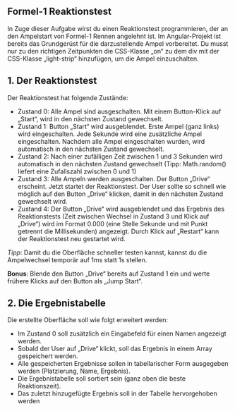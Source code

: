 ## Formel-1 Reaktionstest

In Zuge dieser Aufgabe wirst du einen Reaktionstest
programmieren, der an den Ampelstart von Formel-1 Rennen angelehnt ist. 
Im Angular-Projekt ist bereits das Grundgerüst für die darzustellende Ampel
vorbereitet. Du musst nur zu den richtigen Zeitpunkten die CSS-Klasse „on“ 
zu dem div mit der CSS-Klasse „light-strip“ hinzufügen, um die Ampel einzuschalten.

## 1. Der Reaktionstest						
Der Reaktionstest hat folgende Zustände:
-	Zustand 0: Alle Ampel sind ausgeschalten. Mit einem Button-Klick auf „Start“, wird in den nächsten Zustand gewechselt.
-	Zustand 1: Button „Start“ wird ausgeblendet. Erste Ampel (ganz links) wird eingeschalten. Jede Sekunde wird eine zusätzliche Ampel eingeschalten. Nachdem alle Ampel eingeschalten wurden, wird automatisch in den nächsten Zustand gewechselt.
-	Zustand 2: Nach einer zufälligen Zeit zwischen 1 und 3 Sekunden wird automatisch in den nächsten Zustand gewechselt (Tipp: Math.random() liefert eine Zufallszahl zwischen 0 und 1)
-	Zustand 3: Alle Ampeln werden ausgeschalten. Der Button „Drive“ erscheint. Jetzt startet der Reaktionstest. Der User sollte so schnell wie möglich auf den Button „Drive“ klicken, damit in den nächsten Zustand gewechselt wird.
-	Zustand 4: Der Button „Drive“ wird ausgeblendet und das Ergebnis des Reaktionstests (Zeit zwischen Wechsel in Zustand 3 und Klick auf „Drive“) wird im Format 0.000 (eine Stelle Sekunde und mit Punkt getrennt die Millisekunden) angezeigt. Durch Klick auf „Restart“ kann der Reaktionstest neu gestartet wird.

_Tipp_: Damit du die Oberfläche schneller testen kannst, kannst du die Ampelwechsel temporär auf 1ms statt 1s stellen.

**Bonus**: Blende den Button „Drive“ bereits auf Zustand 1 ein und werte frühere Klicks auf den Button als „Jump Start“.

## 2. Die Ergebnistabelle							
Die erstellte Oberfläche soll wie folgt erweitert werden:
-	Im Zustand 0 soll zusätzlich ein Eingabefeld für einen Namen angezeigt werden.
-	Sobald der User auf „Drive“ klickt, soll das Ergebnis in einem Array gespeichert werden.
-	Alle gespeicherten Ergebnisse sollen in tabellarischer Form ausgegeben werden (Platzierung, Name, Ergebnis).
-	Die Ergebnistabelle soll sortiert sein (ganz oben die beste Reaktionszeit).
-	Das zuletzt hinzugefügte Ergebnis soll in der Tabelle hervorgehoben werden


